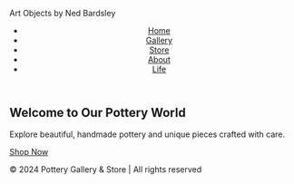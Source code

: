 Art Objects by Ned Bardsley
<!DOCTYPE html>
<html lang="en">
<head>
  <meta charset="UTF-8">
  <meta name="viewport" content="width=device-width, initial-scale=1.0">
  <title>Pottery Gallery & Store</title>
  <link rel="stylesheet" href="styles.css">
</head>
<body>
  <header>
    <nav>
      <ul>
        <li><a href="index.html">Home</a></li>
        <li><a href="gallery.html">Gallery</a></li>
        <li><a href="store.html">Store</a></li>
        <li><a href="about.html">About</a></li>
        <li><a href="life.html">Life</a></li>
      </ul>
    </nav>
  </header>

  <main>
    <section id="hero">
      <h1>Welcome to Our Pottery World</h1>
      <p>Explore beautiful, handmade pottery and unique pieces crafted with care.</p>
      <a href="store.html" class="button">Shop Now</a>
    </section>
  </main>

  <footer>
    <p>&copy; 2024 Pottery Gallery & Store | All rights reserved</p>
  </footer>
  
  <script src="script.js"></script>
</body>
</html>
